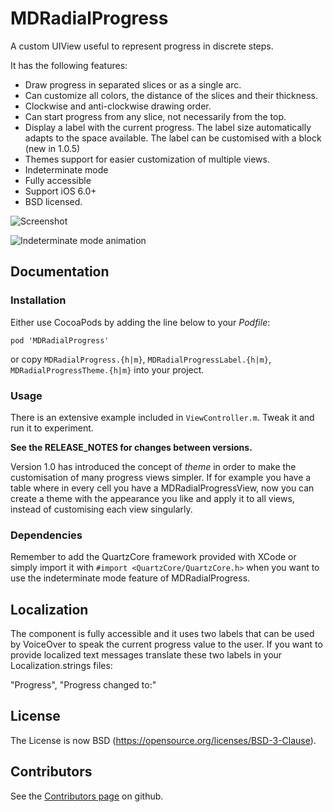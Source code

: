 # MDRadialProgress

A custom UIView useful to represent progress in discrete steps. 

It has the following features:

* Draw progress in separated slices or as a single arc.
* Can customize all colors, the distance of the slices and their thickness. 
* Clockwise and anti-clockwise drawing order.
* Can start progress from any slice, not necessarily from the top.
* Display a label with the current progress. The label size automatically adapts to the space available. The label can be customised with a block (new in 1.0.5)
* Themes support for easier customization of multiple views.
* Indeterminate mode
* Fully accessible
* Support iOS 6.0+
* BSD licensed.


![Screenshot](screenshot.png "Screenshot")

![Indeterminate mode animation](https://cloud.githubusercontent.com/assets/7833300/4783674/223a17ea-5d31-11e4-8671-3e648e23a7c7.gif "Indeterminate mode")

## Documentation

### Installation

Either use CocoaPods by adding the line below to your _Podfile_:

```
pod 'MDRadialProgress'
```

or copy `MDRadialProgress.{h|m}`, `MDRadialProgressLabel.{h|m}`, `MDRadialProgressTheme.{h|m}` into your project.

### Usage

There is an extensive example included in `ViewController.m`. Tweak it and run it to experiment. 

**See the RELEASE_NOTES for changes between versions.**

Version 1.0 has introduced the concept of *theme* in order to make the customisation of many progress views
simpler. If for example you have a table where in every cell you have a MDRadialProgressView, now you
can create a theme with the appearance you like and apply it to all views, instead of customising
each view singularly.

### Dependencies
Remember to add the QuartzCore framework provided with XCode or simply import it with `#import <QuartzCore/QuartzCore.h>` when you want to use
the indeterminate mode feature of MDRadialProgress.

## Localization
The component is fully accessible and it uses two labels that can be used by
VoiceOver to speak the current progress value to the user. 
If you want to provide localized text messages translate these two labels in your Localization.strings files:

"Progress",
"Progress changed to:"

## License
The License is now BSD (https://opensource.org/licenses/BSD-3-Clause).

## Contributors
See the [Contributors page](https://github.com/mdinacci/MDRadialProgress/graphs/contributors) on github.

